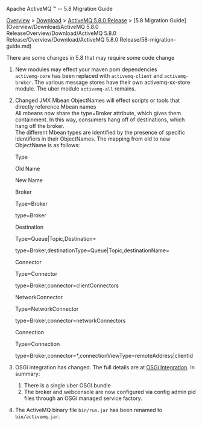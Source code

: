 Apache ActiveMQ ™ -- 5.8 Migration Guide 

[Overview](overview.md) > [Download](OverviewOverview/Overview/download.md) > [ActiveMQ 5.8.0 Release](Overview/Download/activemq-580-release.md) > [5.8 Migration Guide](Overview/Download/ActiveMQ 5.8.0 ReleaseOverview/Download/ActiveMQ 5.8.0 Release/Overview/Download/ActiveMQ 5.8.0 Release/58-migration-guide.md)


There are some changes in 5.8 that may require some code change

1.  New modules may effect your maven pom dependencies  
    `activemq-core` has been replaced with `activemq-client` and `activemq-broker`. The various message stores have their own activemq-xx-store module. The uber module `activemq-all` remains.
2.  Changed JMX Mbean ObjectNames will effect scripts or tools that directly reference Mbean names  
    All mbeans now share the type=Broker attribute, which gives them containment. In this way, consumers hang off of destinations, which hang off the broker.  
    The different Mbean types are identified by the presence of specific identifiers in their ObjectNames. The mapping from old to new ObjectName is as follows:
    
    Type
    
    Old Name
    
    New Name
    
    Broker
    
    Type=Broker
    
    type=Broker
    
    Destination
    
    Type=Queue|Topic,Destination=<destination identifier>
    
    type=Broker,destinationType=Queue|Topic,destinationName=<destination identifier>
    
    Connector
    
    Type=Connector
    
    type=Broker,connector=clientConnectors
    
    NetworkConnector
    
    Type=NetworkConnector
    
    type=Broker,connector=networkConnectors
    
    Connection
    
    Type=Connection
    
    type=Broker,connector=*,connectionViewType=remoteAddress|clientId
    
3.  OSGi integration has changed. The full details are at [OSGi Integration](Connectivity/Containers/osgi-integration.md). In summary:
    1.  There is a single uber OSGI bundle
    2.  The broker and webconsole are now configured via config admin pid files through an OSGi managed service factory.
4.  The ActiveMQ binary file `bin/run.jar` has been renamed to `bin/activemq.jar`.

